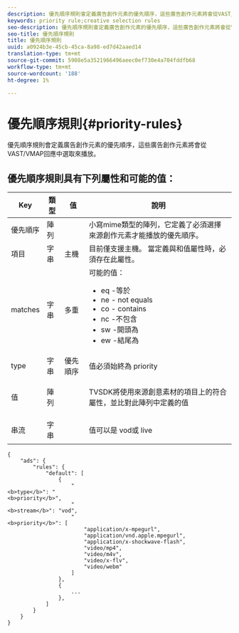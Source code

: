 ```yaml
---
description: 優先順序規則會定義廣告創作元素的優先順序，這些廣告創作元素將會從VAST/VMAP回應中選取來播放。
keywords: priority rule;creative selection rules
seo-description: 優先順序規則會定義廣告創作元素的優先順序，這些廣告創作元素將會從VAST/VMAP回應中選取來播放。
seo-title: 優先順序規則
title: 優先順序規則
uuid: a0924b3e-45cb-45ca-8a98-ed7d42aaed14
translation-type: tm+mt
source-git-commit: 5908e5a3521966496aeec0ef730e4a704fddfb68
workflow-type: tm+mt
source-wordcount: '188'
ht-degree: 1%

---
```



# 優先順序規則{#priority-rules}

優先順序規則會定義廣告創作元素的優先順序，這些廣告創作元素將會從VAST/VMAP回應中選取來播放。

## 優先順序規則具有下列屬性和可能的值：

<table id="table_ljp_tgx_hz">  
 <thead> 
  <tr> 
   <th class="entry"> Key</th> 
   <th class="entry"> 類型</th> 
   <th class="entry"> 值</th> 
   <th class="entry"> 說明</th> 
  </tr> 
 </thead>
 <tbody> 
  <tr> 
   <td><span class="codeph"> 優先順序</span></td> 
   <td><span class="codeph"> 陣列</span></td> 
   <td></td> 
   <td> 小寫mime類型的陣列，它定義了必須選擇來源創作元素才能播放的優先順序。</td> 
  </tr> 
  <tr> 
   <td><span class="codeph"> 項目</span></td> 
   <td><span class="codeph"> 字串</span></td> 
   <td><span class="codeph"> 主機</span></td> 
   <td>目前僅支援<span class="codeph">主機</span>。 當定義<span class="codeph">與</span>和<span class="codeph">值</span>屬性時，必須存在此屬性。</td> 
  </tr> 
  <tr> 
   <td><span class="codeph"> matches</span></td> 
   <td><span class="codeph"> 字串</span></td> 
   <td><span class="codeph"> 多重</span></td> 
   <td>可能的值：
    <ul id="ul_tnf_2hx_hz"> 
     <li><span class="codeph"> eq</span> -等於</li> 
     <li><span class="codeph"> ne</span> - not equals</li> 
     <li><span class="codeph"> co</span> - contains</li> 
     <li><span class="codeph"> nc</span> -不包含</li> 
     <li><span class="codeph"> sw</span> -開頭為</li> 
     <li><span class="codeph"> ew</span> -結尾為</li> 
    </ul></td> 
  </tr> 
  <tr> 
   <td><span class="codeph"> type</span></td> 
   <td><span class="codeph"> 字串</span></td> 
   <td><span class="codeph"> 優先順序</span></td> 
   <td>值必須始終為<span class="codeph"> priority</span></td> 
  </tr> 
  <tr> 
   <td><span class="codeph"> 值</span></td> 
   <td><span class="codeph"> 陣列</span></td> 
   <td></td> 
   <td> <p>TVSDK將使用來源創意素材的<span class="codeph">項目</span>上的<span class="codeph">符合</span>屬性，並比對此陣列中定義的值</p> </td> 
  </tr> 
  <tr> 
   <td><span class="codeph"> 串流</span></td> 
   <td><span class="codeph"> 字串</span></td> 
   <td></td> 
   <td> <p>值可以是<span class="codeph"> vod</span>或<span class="codeph"> live</span></p> </td> 
  </tr> 
 </tbody> 
</table>

```
{
    "ads": {
        "rules": {
            "default": [
                {
                    "
<b>type</b>": "
<b>priority</b>",
                    "
<b>stream</b>": "vod",
                    "
<b>priority</b>": [
                        "application/x-mpegurl",
                        "application/vnd.apple.mpegurl",
                        "application/x-shockwave-flash",
                        "video/mp4",
                        "video/m4v",
                        "video/x-flv",
                        "video/webm"
                    ]
                },
                {
                    ...
                },
            ]
        }
    }
}
```

